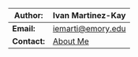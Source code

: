 | **Author:**    | Ivan Martinez-Kay                                              |
|----------------|----------------------------------------------------------------|
| **Email:**     | [iemarti@emory.edu](mailto:iemarti@emory.edu)         |
| **Contact:**   | [About Me](https://ivan-mk-s-website.vercel.app/)             |
